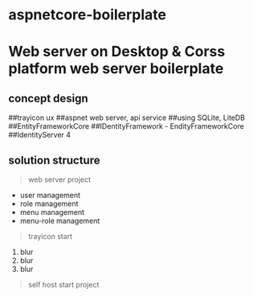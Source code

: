 # aspnetcore-boilerplate

Web server on Desktop & Corss platform web server boilerplate
======
concept design
------
  ##trayicon ux
  ##aspnet web server, api service
  ##using SQLite, LiteDB
  ##EntityFrameworkCore
  ##IDentityFramework - EndityFrameworkCore
  ##IdentityServer 4

solution structure
------

> web server project
 + user management
 + role management
 + menu management
 + menu-role management


> trayicon start
  1. blur
  2. blur
  3. blur

> self host start project
